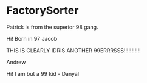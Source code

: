 # FactorySorter


Patrick is from the superior 98 gang.

Hi! Born in 97 Jacob

THIS IS CLEARLY IDRIS ANOTHER 99ERRRSSS!!!!!!!!!!!

Andrew

Hi! I am but a 99 kid - Danyal

